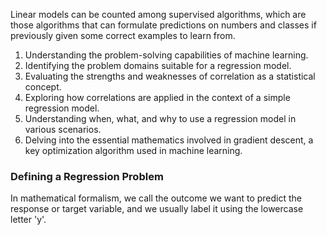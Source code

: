 Linear models can be counted among supervised algorithms, which are those algorithms that can formulate predictions on numbers and classes if previously given some correct examples to learn from.

1. Understanding the problem-solving capabilities of machine learning.
2. Identifying the problem domains suitable for a regression model.
3. Evaluating the strengths and weaknesses of correlation as a statistical concept.
4. Exploring how correlations are applied in the context of a simple regression model.
5. Understanding when, what, and why to use a regression model in various scenarios.
6. Delving into the essential mathematics involved in gradient descent, a key optimization algorithm used in machine learning.

### Defining a Regression Problem

In mathematical formalism, we call the outcome we want to predict the response or target variable, and we usually label it using the lowercase letter 'y'.



